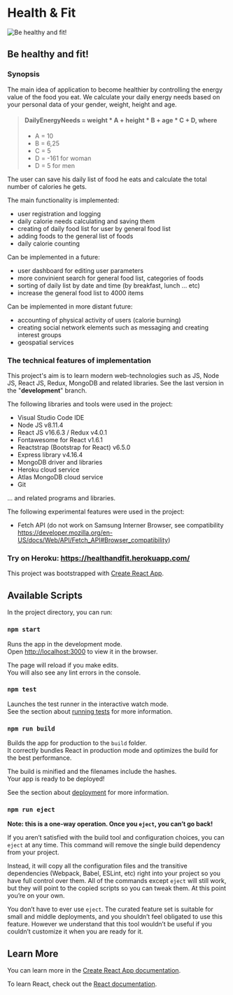 # Health & Fit 

![Be healthy and fit!](https://healthandfit.herokuapp.com/static/media/logo.cbbd1c2a.png) 

## Be healthy and fit!

### Synopsis

The main idea of application to become healthier by controlling the energy value of the food you eat.
We calculate your daily energy needs based on your personal data of your gender, weight, height and age.

> #### DailyEnergyNeeds = weight * A + height * B + age * C  + D, where
> * A = 10
> * B = 6,25
> * C = 5
> * D = -161 for woman
> * D = 5 for men

The user can save his daily list of food he eats and calculate the total number of calories he gets.

The main functionality is implemented: 
* user registration and logging
* daily calorie needs calculating and saving them
* creating of daily food list for user by general food list 
* adding foods to the general list of foods
* daily calorie counting

Can be implemented in a future:
* user dashboard for editing user parameters
* more convinient search for general food list, categories of foods
* sorting of daily list by date and time (by breakfast, lunch ... etc)
* increase the general food list to 4000 items

Can be implemented in more distant future:
* accounting of physical activity of users (calorie burning)
* creating social network elements such as messaging and creating interest groups
* geospatial services

### The technical features of implementation

This project's aim is to learn modern web-technologies such as JS, Node JS, React JS, Redux, MongoDB and related libraries. See the last version in the "**development**" branch.

The following libraries and tools were used in the project:

* Visual Studio Code IDE
* Node JS v8.11.4
* React JS v16.6.3 / Redux v4.0.1
* Fontawesome for React v1.6.1   
* Reactstrap (Bootstrap for React) v6.5.0
* Express library v4.16.4
* MongoDB driver and libraries
* Heroku cloud service
* Atlas MongoDB cloud service
* Git

... and related programs and libraries.
 
The following experimental features were used in the project:

* Fetch API (do not work on Samsung Interner Browser, see compatibility https://developer.mozilla.org/en-US/docs/Web/API/Fetch_API#Browser_compatibility)   

### Try on Heroku: https://healthandfit.herokuapp.com/ 

This project was bootstrapped with [Create React App](https://github.com/facebook/create-react-app).

## Available Scripts

In the project directory, you can run:

### `npm start`

Runs the app in the development mode.<br>
Open [http://localhost:3000](http://localhost:3000) to view it in the browser.

The page will reload if you make edits.<br>
You will also see any lint errors in the console.

### `npm test`

Launches the test runner in the interactive watch mode.<br>
See the section about [running tests](https://facebook.github.io/create-react-app/docs/running-tests) for more information.

### `npm run build`

Builds the app for production to the `build` folder.<br>
It correctly bundles React in production mode and optimizes the build for the best performance.

The build is minified and the filenames include the hashes.<br>
Your app is ready to be deployed!

See the section about [deployment](https://facebook.github.io/create-react-app/docs/deployment) for more information.

### `npm run eject`

**Note: this is a one-way operation. Once you `eject`, you can’t go back!**

If you aren’t satisfied with the build tool and configuration choices, you can `eject` at any time. This command will remove the single build dependency from your project.

Instead, it will copy all the configuration files and the transitive dependencies (Webpack, Babel, ESLint, etc) right into your project so you have full control over them. All of the commands except `eject` will still work, but they will point to the copied scripts so you can tweak them. At this point you’re on your own.

You don’t have to ever use `eject`. The curated feature set is suitable for small and middle deployments, and you shouldn’t feel obligated to use this feature. However we understand that this tool wouldn’t be useful if you couldn’t customize it when you are ready for it.

## Learn More

You can learn more in the [Create React App documentation](https://facebook.github.io/create-react-app/docs/getting-started).

To learn React, check out the [React documentation](https://reactjs.org/).
